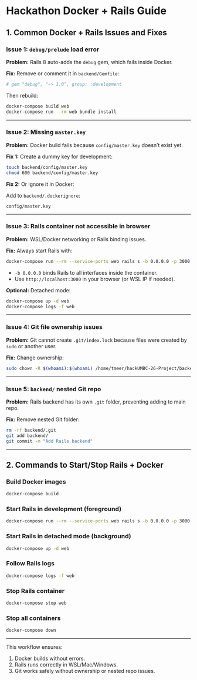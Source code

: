 # Hackathon Docker + Rails Guide

## 1. Common Docker + Rails Issues and Fixes

### Issue 1: `debug/prelude` load error
**Problem:** Rails 8 auto-adds the `debug` gem, which fails inside Docker.

**Fix:** Remove or comment it in `backend/Gemfile`:

```ruby
# gem "debug", "~> 1.0", group: :development
```

Then rebuild:

```bash
docker-compose build web
docker-compose run --rm web bundle install
```

---

### Issue 2: Missing `master.key`
**Problem:** Docker build fails because `config/master.key` doesn’t exist yet.

**Fix 1:** Create a dummy key for development:

```bash
touch backend/config/master.key
chmod 600 backend/config/master.key
```

**Fix 2:** Or ignore it in Docker:

Add to `backend/.dockerignore`:

```
config/master.key
```

---

### Issue 3: Rails container not accessible in browser
**Problem:** WSL/Docker networking or Rails binding issues.

**Fix:** Always start Rails with:

```bash
docker-compose run --rm --service-ports web rails s -b 0.0.0.0 -p 3000
```

- `-b 0.0.0.0` binds Rails to all interfaces inside the container.
- Use `http://localhost:3000` in your browser (or WSL IP if needed).

**Optional:** Detached mode:

```bash
docker-compose up -d web
docker-compose logs -f web
```

---

### Issue 4: Git file ownership issues
**Problem:** Git cannot create `.git/index.lock` because files were created by `sudo` or another user.

**Fix:** Change ownership:

```bash
sudo chown -R $(whoami):$(whoami) /home/tmeer/hackUMBC-26-Project/backend
```

---

### Issue 5: `backend/` nested Git repo
**Problem:** Rails backend has its own `.git` folder, preventing adding to main repo.

**Fix:** Remove nested Git folder:

```bash
rm -rf backend/.git
git add backend/
git commit -m "Add Rails backend"
```

---

## 2. Commands to Start/Stop Rails + Docker

### Build Docker images
```bash
docker-compose build
```

### Start Rails in development (foreground)
```bash
docker-compose run --rm --service-ports web rails s -b 0.0.0.0 -p 3000
```

### Start Rails in detached mode (background)
```bash
docker-compose up -d web
```

### Follow Rails logs
```bash
docker-compose logs -f web
```

### Stop Rails container
```bash
docker-compose stop web
```

### Stop all containers
```bash
docker-compose down
```

---

This workflow ensures:

1. Docker builds without errors.
2. Rails runs correctly in WSL/Mac/Windows.
3. Git works safely without ownership or nested repo issues.